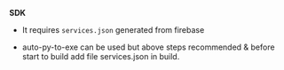 **SDK**

- It requires `services.json` generated from firebase

- auto-py-to-exe can be used but above steps recommended & before start to build add file services.json in build.